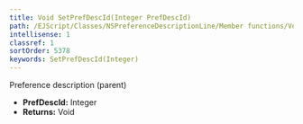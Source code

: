 ```yaml
---
title: Void SetPrefDescId(Integer PrefDescId)
path: /EJScript/Classes/NSPreferenceDescriptionLine/Member functions/Void SetPrefDescId(Integer p_0)
intellisense: 1
classref: 1
sortOrder: 5378
keywords: SetPrefDescId(Integer)
---
```



Preference description (parent)



* **PrefDescId:** Integer
* **Returns:** Void


